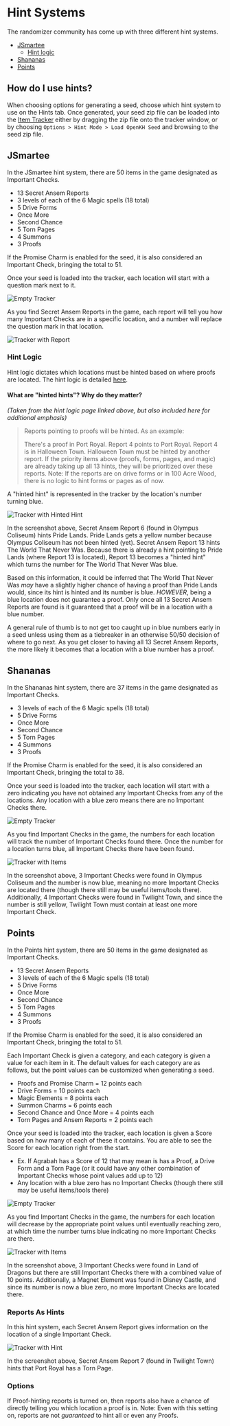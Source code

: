 # Hint Systems

The randomizer community has come up with three different hint systems.

* [JSmartee](#jsmartee)
  * [Hint logic](#hint-logic)
* [Shananas](#shananas)
* [Points](#points)

## How do I use hints?

When choosing options for generating a seed, choose which hint system to use on the Hints tab. Once generated, your seed
zip file can be loaded into the [Item Tracker](https://github.com/Dee-Ayy/KH2Tracker) either by dragging the zip file
onto the tracker window, or by choosing `Options > Hint Mode > Load OpenKH Seed` and browsing to the seed zip file.

## JSmartee

In the JSmartee hint system, there are 50 items in the game designated as Important Checks.

* 13 Secret Ansem Reports
* 3 levels of each of the 6 Magic spells (18 total)
* 5 Drive Forms
* Once More
* Second Chance
* 5 Torn Pages
* 4 Summons
* 3 Proofs

If the Promise Charm is enabled for the seed, it is also considered an Important Check, bringing the total to 51.

Once your seed is loaded into the tracker, each location will start with a question mark next to it.

![Empty Tracker](jsmartee/jsmartee_tracker_empty.png)

As you find Secret Ansem Reports in the game, each report will tell you how many Important Checks are in a specific
location, and a number will replace the question mark in that location.

![Tracker with Report](jsmartee/jsmartee_tracker_report.png)

### Hint Logic

Hint logic dictates which locations must be hinted based on where proofs are located. The hint logic is
detailed [here](https://jsmartee.github.io/kh2fm-hints-demo/info.html#logic).

#### What are "hinted hints"? Why do they matter?

_(Taken from the hint logic page linked above, but also included here for additional emphasis)_

> Reports pointing to proofs will be hinted. As an example:
>
> There's a proof in Port Royal. Report 4 points to Port Royal. Report 4 is in Halloween Town. Halloween Town must be hinted by another report.
> If the priority items above (proofs, forms, pages, and magic) are already taking up all 13 hints, they will be prioritized over these reports.
> Note: If the reports are on drive forms or in 100 Acre Wood, there is no logic to hint forms or pages as of now.

A "hinted hint" is represented in the tracker by the location's number turning blue.

![Tracker with Hinted Hint](jsmartee/jsmartee_tracker_hinted_hint.png)

In the screenshot above, Secret Ansem Report 6 (found in Olympus Coliseum) hints Pride Lands. Pride Lands gets a yellow
number because Olympus Coliseum has not been hinted (yet). Secret Ansem Report 13 hints The World That Never Was.
Because there is already a hint pointing to Pride Lands (where Report 13 is located), Report 13 becomes a "hinted hint"
which turns the number for The World That Never Was blue.

Based on this information, it could be inferred that The World That Never Was _may_ have a slightly higher chance of
having a proof than Pride Lands would, since its hint is hinted and its number is blue. _HOWEVER_, being a blue location
does not guarantee a proof. Only once all 13 Secret Ansem Reports are found is it guaranteed that a proof will be in a
location with a blue number.

A general rule of thumb is to not get too caught up in blue numbers early in a seed unless using them as a tiebreaker in
an otherwise 50/50 decision of where to go next. As you get closer to having all 13 Secret Ansem Reports, the more
likely it becomes that a location with a blue number has a proof.

## Shananas

In the Shananas hint system, there are 37 items in the game designated as Important Checks.

* 3 levels of each of the 6 Magic spells (18 total)
* 5 Drive Forms
* Once More
* Second Chance
* 5 Torn Pages
* 4 Summons
* 3 Proofs

If the Promise Charm is enabled for the seed, it is also considered an Important Check, bringing the total to 38.

Once your seed is loaded into the tracker, each location will start with a zero indicating you have not obtained any
Important Checks from any of the locations. Any location with a blue zero means there are no Important Checks there.

![Empty Tracker](shananas/shananas_tracker_empty.png)

As you find Important Checks in the game, the numbers for each location will track the number of Important Checks found
there. Once the number for a location turns blue, all Important Checks there have been found.

![Tracker with Items](shananas/shananas_tracker_some_items.png)

In the screenshot above, 3 Important Checks were found in Olympus Coliseum and the number is now blue, meaning no more
Important Checks are located there (though there still may be useful items/tools there). Additionally, 4 Important
Checks were found in Twilight Town, and since the number is still yellow, Twilight Town must contain at least one more
Important Check.

## Points

In the Points hint system, there are 50 items in the game designated as Important Checks.

* 13 Secret Ansem Reports
* 3 levels of each of the 6 Magic spells (18 total)
* 5 Drive Forms
* Once More
* Second Chance
* 5 Torn Pages
* 4 Summons
* 3 Proofs

If the Promise Charm is enabled for the seed, it is also considered an Important Check, bringing the total to 51.

Each Important Check is given a category, and each category is given a value for each item in it. The default values for
each category are as follows, but the point values can be customized when generating a seed.

* Proofs and Promise Charm = 12 points each
* Drive Forms = 10 points each
* Magic Elements = 8 points each
* Summon Charms = 6 points each
* Second Chance and Once More = 4 points each
* Torn Pages and Ansem Reports = 2 points each

Once your seed is loaded into the tracker, each location is given a Score based on how many of each of these it
contains. You are able to see the Score for each location right from the start.

* Ex. If Agrabah has a Score of 12 that may mean is has a Proof, a Drive Form and a Torn Page (or it could have any
  other combination of Important Checks whose point values add up to 12)
* Any location with a blue zero has no Important Checks (though there still may be useful items/tools there)

![Empty Tracker](points/points_tracker_empty.png)

As you find Important Checks in the game, the numbers for each location will decrease by the appropriate point values
until eventually reaching zero, at which time the number turns blue indicating no more Important Checks are there.

![Tracker with Items](points/points_tracker_some_items.png)

In the screenshot above, 3 Important Checks were found in Land of Dragons but there are still Important Checks there
with a combined value of 10 points. Additionally, a Magnet Element was found in Disney Castle, and since its number is
now a blue zero, no more Important Checks are located there.

### Reports As Hints

In this hint system, each Secret Ansem Report gives information on the location of a single Important Check.

![Tracker with Hint](points/points_tracker_hint.png)

In the screenshot above, Secret Ansem Report 7 (found in Twilight Town) hints that Port Royal has a Torn Page.

### Options

If Proof-hinting reports is turned on, then reports also have a chance of directly telling you which location a proof is
in. Note: Even with this setting on, reports are not _guaranteed_ to hint all or even any Proofs.
